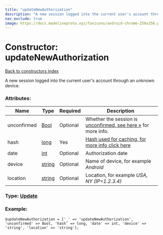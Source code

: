 ```yaml
---
title: "updateNewAuthorization"
description: "A new session logged into the current user's account through an unknown device."
nav_exclude: true
image: https://docs.madelineproto.xyz/favicons/android-chrome-256x256.png
---
```

# Constructor: updateNewAuthorization  
[Back to constructors index](/API_docs/constructors/index.html)



A new session logged into the current user's account through an unknown device.

### Attributes:

| Name     |    Type       | Required | Description |
|----------|---------------|----------|-------------|
|unconfirmed|[Bool](/API_docs/types/Bool.html) | Optional|Whether the session is [unconfirmed, see here »](https://core.telegram.org/api/auth#confirming-login) for more info.|
|hash|[long](/API_docs/types/long.html) | Yes|[Hash used for caching, for more info click here](https://core.telegram.org/api/offsets#hash-generation)|
|date|[int](/API_docs/types/int.html) | Optional|Authorization date|
|device|[string](/API_docs/types/string.html) | Optional|Name of device, for example *Android*|
|location|[string](/API_docs/types/string.html) | Optional|Location, for example *USA, NY (IP=1.2.3.4)*|



### Type: [Update](/API_docs/types/Update.html)


### Example:

```
$updateNewAuthorization = ['_' => 'updateNewAuthorization', 'unconfirmed' => Bool, 'hash' => long, 'date' => int, 'device' => 'string', 'location' => 'string'];
```  
